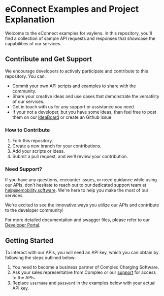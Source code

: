 # eConnect Examples and Project Explanation 
Welcome to the eConnect examples for vaylens. 
In this repository, you'll find a collection of sample API requests and responses that showcase the capabilities of our services. 

## Contribute and Get Support

We encourage developers to actively participate and contribute to this repository. You can:

-   Commit your own API scripts and examples to share with the community.
-   Share your creative ideas and use cases that demonstrate the versatility of our services. 
-   Get in touch with us for any support or assistance you need.
-   If your not a developer, but you have some ideas, than feel free to post them on our [IdeaBoard](https://ideaboard.vaylens.com/b/feature-ideas/) or create an Github Issue

### How to Contribute

1.  Fork this repository.
2.  Create a new branch for your contributions.
3.  Add your scripts or ideas.
4.  Submit a pull request, and we'll review your contribution.

### Need Support?

If you have any questions, encounter issues, or need guidance while using our APIs, don't hesitate to reach out to our dedicated support team at [help@emobility.software](mailto:help@emobility.software). We're here to help you make the most of our services.

We're excited to see the innovative ways you utilize our APIs and contribute to the developer community!

For more detailed documentation and swagger files, please refer to our [Developer Portal](https://econnect.services-emobility.com/interfaces).

## Getting Started 
To interact with our APIs, you will need an API key, which you can obtain by following the steps outlined below: 
1. You need to become a business partner of Compleo Charging Software. 
2. Ask your sales representative from Compleo or our [support](mailto:help@emobility.software) for access to the APIs. 
3. Replace `username` and `password` in the examples below with your actual API key. 


